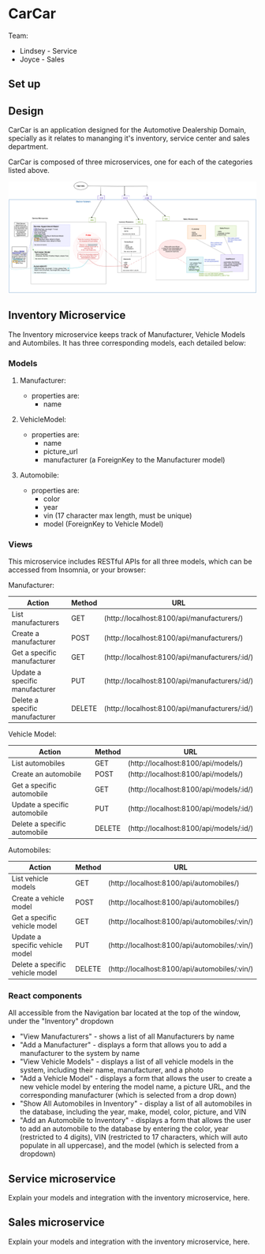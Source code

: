# CarCar

Team:

* Lindsey - Service
* Joyce - Sales

## Set up

## Design

CarCar is an application designed for the Automotive Dealership Domain,
specially as it relates to mananging it's inventory, service center and sales department.

CarCar is composed of three microservices, one for each of the categories listed above.

<img src='images/Project Beta Overview.png' alt='diagram of Inventory, Sales, and Service microservices'>


## Inventory Microservice

The Inventory microservice keeps track of Manufacturer, Vehicle Models and Autombiles. It has three corresponding models, each detailed below:

### Models

1. Manufacturer:
    - properties are:
        - name

2. VehicleModel:
    - properties are:
        - name
        - picture_url
        - manufacturer (a ForeignKey to the Manufacturer model)

3. Automobile:
    - properties are:
        - color
        - year
        - vin (17 character max length, must be unique)
        - model (ForeignKey to Vehicle Model)

### Views

This microservice includes RESTful APIs for all three models, which can be accessed from Insomnia, or your browser:

Manufacturer:

| Action | Method | URL |
|--------|--------| -----|
| List manufacturers | GET | (http://localhost:8100/api/manufacturers/)
| Create a manufacturer | POST | (http://localhost:8100/api/manufacturers/)
| Get a specific manufacturer | GET | (http://localhost:8100/api/manufacturers/:id/)
| Update a specific manufacturer | PUT | (http://localhost:8100/api/manufacturers/:id/)
| Delete a specific manufacturer | DELETE | (http://localhost:8100/api/manufacturers/:id/)


Vehicle Model:

| Action | Method | URL |
|--------|--------| -----|
| List automobiles | GET | (http://localhost:8100/api/models/)
| Create an automobile | POST | (http://localhost:8100/api/models/)
| Get a specific automobile | GET | (http://localhost:8100/api/models/:id/)
| Update a specific automobile | PUT | (http://localhost:8100/api/models/:id/)
| Delete a specific automobile | DELETE | (http://localhost:8100/api/models/:id/)

Automobiles:

| Action | Method | URL |
|--------|--------| -----|
| List vehicle models | GET | (http://localhost:8100/api/automobiles/)
| Create a vehicle model | POST | (http://localhost:8100/api/automobiles/)
| Get a specific vehicle model | GET | (http://localhost:8100/api/automobiles/:vin/)
| Update a specific vehicle model | PUT | (http://localhost:8100/api/automobiles/:vin/)
| Delete a specific vehicle model | DELETE | (http://localhost:8100/api/automobiles/:vin/)


### React components

All accessible from the Navigation bar located at the top of the window, under the "Inventory" dropdown

- "View Manufacturers" - shows a list of all Manufacturers by name
- "Add a Manufacturer" - displays a form that allows you to add a manufacturer to the system by name
- "View Vehicle Models" - displays a list of all vehicle models in the system, including their name, manufacturer, and a photo
- "Add a Vehicle Model" - displays a form that allows the user to create a new vehicle model by entering the model name, a picture URL, and the corresponding manufacturer (which is selected from a drop down)
- "Show All Automobiles in Inventory" - display a list of all automobiles in the database, including the year, make, model, color, picture, and VIN
- "Add an Automobile to Inventory" - displays a form that allows the user to add an automobile to the database by entering the color, year (restricted to 4 digits), VIN (restricted to 17 characters, which will auto populate in all uppercase), and the model (which is selected from a dropdown)



## Service microservice

Explain your models and integration with the inventory
microservice, here.

## Sales microservice

Explain your models and integration with the inventory
microservice, here.
